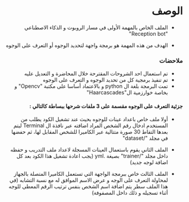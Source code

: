 <h1 dir="rtl"> الوصف </h1>

<div dir="rtl">

- الملف الخاص بالمهمة الأولى في مسار الروبوت و الذكاء الاصطناعي  "Reception bot"

- الهدف من هذه المهمة هو برمجة واجهة لتحديد الوجوه أو التعرف على الوجوه


</div>

<h3 dir="rtl"> ملاحضات </h3>
<div dir="rtl">
  
- تم استعمال احد الشروحات المقترحة خلال المحاضرة و التعديل عليه
- تم تنفيذ برمجية كل من تحديد الوجوه و التعرف على الوجوه
- تمت البرمجة بلغة ال python و بالاعتماد أساسا على مكتبة "Opencv" و بخاصة خوارزمية ال"Haarcascades"

#### جزئية التعرف على الوجوه مقسمة على 3 ملفات شرحها ببساطة كالتالي : 
- أولا ملف خاص باعداد عينات للوجوه بحيث عند تشغيل الكود يطلب من المستخدم ادخال رقم الشخص المراد اضافته عبر نافذة ال Terminal ليتم بعدها التقاط 30 صورة متتالية عبر الكاميرا للشخص المقابل لها، ثم حفضها في مجلد "/dataset"
- الملف الثاني يقوم باستعمال العينات المسجلة لاعداد ملف التدريب و حفظه داخل مجلد "/trainer" بصيغة .yml (يجب اعادة تشغيل هذا الكود بعد كل اضافة لوجه جديد)
- الملف الثالث خاص ببرمجة الواجهة التي تستعمل الكاميرا المتصلة بالجهاز لمحاولة التعرف على الوجه و عرض الاسم الموافق له مع نسبة التشابه (في هذا الملف سطر يتم اضافة اسم الشخص بنفس ترتيب الرقم المعطى للوجه أثناء تسجيله و ذلك داخل المصفوفة)
  
  </div>
